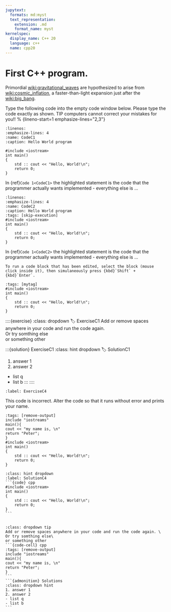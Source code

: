 ```yaml
---
jupytext:
  formats: md:myst
  text_representation:
    extension: .md
    format_name: myst
kernelspec:
  display_name: C++ 20
  language: c++
  name: cpp20
---
```


# First C++ program.


Primordial <wiki:gravitational_waves> are hypothesized to arise from <wiki:cosmic_inflation>, a faster-than-light expansion just after the <wiki:big_bang>.


Type the following code into the empty code window below.
Please type the code exactly as shown. 
TIP computers cannot correct your mistakes for you!! 
% {lineno-start=1 emphasize-lines="2,3"}

```{code-block} cpp
:linenos: 
:emphasize-lines: 4
:name: CodeC1
:caption: Hello World program

#include <iostream>
int main()
{
	std :: cout << "Hello, World!\n";
	return 0;
}
```

In {ref}`Code 1<CodeC1>` the highlighted statement is the code that the programmer actually wants implemented - everything else is ...

```{code-cell} cpp
:linenos: 
:emphasize-lines: 4
:name: CodeC2
:caption: Hello World program
:tags: [skip-execution]
#include <iostream>
int main()
{
	std :: cout << "Hello, World!\n";
	return 0;
}
```


In {ref}`Code 1<CodeC2>` the highlighted statement is the code that the programmer actually wants implemented - everything else is ...


```{tip}
To run a code block that has been edited, select the block (mouse click inside it), then simulaneously press {kbd}`Shift` + {kbd}`Enter`. 
```


```{code-cell} c++
:tags: [mytag]
#include <iostream>
int main()
{
	std :: cout << "Hello, World!\n";
	return 0;
}
```

::::{exercise} 
:class: dropdown
:label: ExerciseC1
Add or remove spaces anywhere in your code and run the code again. \
Or try somthing else\
or something other

:::{solution} ExerciseC1 
:class: hint dropdown
:label: SolutionC1

1. answer 1
2. answer 2
- list q
- list b
:::
::::



`````{exercise-start}
:label: ExerciseC4
`````
This code is incorrect. Alter the code so that it runs without error and prints your name.
````{code-cell} cpp
:tags: [remove-output]
include "iostreams"
main(){
cout << "my name is, \n"
return "Peter";
}
#include <iostream>
int main()
{
	std :: cout << "Hello, World!\n";
	return 0;
}
````
````{solution} ExerciseC4
:class: hint dropdown
:label: SolutionC4
```{code} cpp
#include <iostream>
int main()
{
	std :: cout << "Hello, World!\n";
	return 0;
}
```
````
`````{exercise-end}
`````


````{admonition} Exercise
:class: dropdown tip
Add or remove spaces anywhere in your code and run the code again. \
Or try somthing else\
or something other
```{code-cell} cpp
:tags: [remove-output]
include "iostreams"
main(){
cout << "my name is, \n"
return "Peter";
}
```
```{admonition} Solutions 
:class: dropdown hint
1. answer 1
2. answer 2
- list q
- list b
```
````



